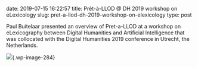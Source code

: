 date: 2019-07-15 16:22:57
title: Prêt-à-LLOD @ DH 2019 workshop on eLexicology
slug: pret-a-llod-dh-2019-workshop-on-elexicology
type: post

Paul Buitelaar presented an overview of Pret-a-LLOD at a workshop on
eLexicography between Digital Humanities and Artificial Intelligence
that was collocated with the Digital Humanities 2019 conference in
Utrecht, the Netherlands.

![](https://www.pret-a-llod.eu/wp-content/uploads/2019/07/eLexicology-1024x768.jpeg){.wp-image-284}
